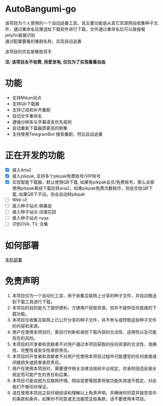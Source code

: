 # AutoBangumi-go
该项目为个人使用的一个自动追番工具，其主要功能是从其它资源网站收集种子文件，通过重命名后推送给下载软件进行下载，文件通过重命名后可以直接被jellyfin直接识别  
通过配置要看的番剧名称，实现自动追番

该项目的宗旨是解放双手  

**注: 该项目永不收费, 用爱发电, 仅仅为了实现看番自由**

# 功能
- 支持Mikan站点
- 支持Qb下载器
- 支持订阅和补齐番剧
- 自动文件重命名
- 遵循分辨率与字幕语言优先规则
- 自动重新下载画质更高的剧集
- 支持使用TelegramBot 搜索番剧，然后自动追番

# 正在开发的功能
- [x] 接入Aria2
- [x] 接入pikpak, 支持多个pikpak免费账号/VIP账号
- [x] 实现智能下载器，默认使用QB下载, 如果有pikpak会员/免费账号，那么全部使用pikpak离线下载后转aria2，如果pikpak免费次数耗尽，则会交给QB下载, 如果QB下不动，则会自动转pikpak
- [ ] Web UI
- [ ] 接入种子站点 萌番组
- [ ] 接入种子站点 动漫花园
- [ ] 接入种子站点 nyaa
- [ ] 识别OVA, TV, 合集

# 如何部署
[本机部署](./deployment/README.md)

# 免责声明
1. 本项目仅为一个自动化工具，用于收集互联网上分享的种子文件，并自动推送到下载工具进行下载。
2. 本项目的目的是为了提供便利，方便用户获取资源，但并不提供任何直接的下载功能。
3. 本项目仅收集互联网上已公开分享的种子文件，并不参与或控制这些种子文件的内容和来源。
4. 用户在使用本项目时，需自行判断和承担下载内容的合法性、适用性以及可能存在的风险。
5. 本项目的开发者和贡献者不对用户通过本项目获取的任何资源的合法性、准确性、完整性或安全性承担责任。
6. 本项目的开发者和贡献者不对用户在使用本项目过程中可能遭受的任何直接或间接损失或损害承担责任。
7. 用户在使用本项目时，需要遵守相关法律法规和平台规定，并承担因违反相关规定而可能产生的责任和后果。
8. 本项目可能会因为互联网环境、网站变更等因素导致功能失效或不稳定，对此我们不做任何保证。
9. 请在使用本项目之前仔细阅读和理解以上免责声明，并确保你同意并接受其中的条款和条件。如果你不同意或无法接受这些条款，请不要使用本项目。